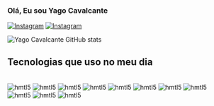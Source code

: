 ### Olá, Eu sou Yago Cavalcante

[![Instagram](https://img.shields.io/badge/Instagram-E4405F?style=for-the-badge&logo=instagram&logoColor=white)](https://instagram.com/yagocavalcante_dev?igshid=MzMyNGUyNmU2YQ%3D%3D&utm_source=qr)
[![Instagram](https://img.shields.io/badge/LinkedIn-0077B5?style=for-the-badge&logo=linkedin&logoColor=white)](www.linkedin.com/in/yago-cavalcante-especialista-em-desenvolvimento-full-stack-6a1514137)

![Yago Cavalcante GitHub stats](https://github-readme-stats.vercel.app/api?username=yagocavalcante&show_icons=true&theme=dracula)

## Tecnologias que uso no meu dia

<div style="display: inline_block"></br>
<img align="center" alt="hmtl5" src="https://img.shields.io/badge/PHP-777BB4?style=for-the-badge&logo=php&logoColor=white">
<img align="center" alt="hmtl5" src="https://img.shields.io/badge/HTML5-E34F26?style=for-the-badge&logo=html5&logoColor=white">
<img align="center" alt="hmtl5" src="https://img.shields.io/badge/CSS3-1572B6?style=for-the-badge&logo=css3&logoColor=white">
<img align="center" alt="hmtl5" src="https://img.shields.io/badge/JavaScript-F7DF1E?style=for-the-badge&logo=javascript&logoColor=black">
<img align="center" alt="hmtl5" src="https://img.shields.io/badge/Bootstrap-563D7C?style=for-the-badge&logo=bootstrap&logoColor=white">
<img align="center" alt="hmtl5" src="https://img.shields.io/badge/Node.js-43853D?style=for-the-badge&logo=node.js&logoColor=white">
<img align="center" alt="hmtl5" src="https://img.shields.io/badge/Java-ED8B00?style=for-the-badge&logo=openjdk&logoColor=white">
<img align="center" alt="hmtl5" src="https://img.shields.io/badge/React-20232A?style=for-the-badge&logo=react&logoColor=61DAFB">
<img align="center" alt="hmtl5" src="https://img.shields.io/badge/React_Native-20232A?style=for-the-badge&logo=react&logoColor=61DAFB">
<img align="center" alt="hmtl5" src="https://img.shields.io/badge/MySQL-00000F?style=for-the-badge&logo=mysql&logoColor=white">
<img align="center" alt="hmtl5" src="https://img.shields.io/badge/PostgreSQL-316192?style=for-the-badge&logo=postgresql&logoColor=white">
</div>
